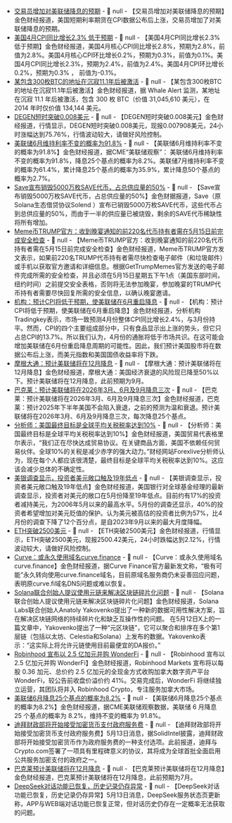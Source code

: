 - [交易员增加对美联储降息的预期]() - 📰 null - 【交易员增加对美联储降息的预期】金色财经报道，美国短期利率期货在CPI数据公布后上涨，交易员增加了对美联储降息的预期。
- [美国4月CPI同比增长2.3% 低于预期]() - 📰 null - 【美国4月CPI同比增长2.3% 低于预期】金色财经报道，美国4月核心CPI同比增长2.8%，预期为2.8%，前值为2.8%。美国4月核心CPI环比增长0.2%，预期为0.3%，前值为0.1%。美国4月CPI同比增长2.3%，预期为2.4%，前值为2.4%。美国4月CPI环比增长0.2%，预期为0.3% ， 前值为-0.1%。
- [某包含300枚BTC的地址在沉寂11.1年后被激活](https://x.com/whale_alert/status/1922266669822423420) - 📰 null - 【某包含300枚BTC的地址在沉寂11.1年后被激活】金色财经报道，据 Whale Alert 监测，某地址在沉寂 11.1 年后被激活，包含 300 枚 BTC（价值 31,045,610 美元），在 2014 年时仅价值 134,144 美元。
- [DEGEN短时突破0.008美元]() - 📰 null - 【DEGEN短时突破0.008美元】金色财经报道，行情显示，DEGEN短时突破0.008美元，现报0.007908美元，24小时涨幅达到75.76%，行情波动较大，请做好风险控制。
- [美联储6月维持利率不变的概率为91.8%]() - 📰 null - 【美联储6月维持利率不变的概率为91.8%】金色财经报道，据CME“美联储观察”： 美联储6月维持利率不变的概率为91.8%，降息25个基点的概率为8.2%。美联储7月维持利率不变的概率为61.4%，累计降息25个基点的概率为35.9%，累计降息50个基点的概率为2.7%。
- [Save宣布销毁5000万枚SAVE代币，占总供应量的50%](https://x.com/save_finance/status/1922264044532334842) - 📰 null - 【Save宣布销毁5000万枚SAVE代币，占总供应量的50%】金色财据报道，Save（原Solana生态借贷协议Solend ）宣布已销毁5000万枚SAVE代币，这些代币占到总供应量的50%，而由于一半的供应量已被烧毁，剩余的SAVE代币稀缺性将所有增加。
- [Meme币TRUMP官方：收到晚宴通知的前220名代币持有者需在5月15日前完成安全检查](https://gettrumpmemes.com/) - 📰 null - 【Meme币TRUMP官方：收到晚宴通知的前220名代币持有者需在5月15日前完成安全检查】金色财经报道，Meme币TRUMP官方发文表示，如果前220名TRUMP代币持有者需尽快检查电子邮件（和垃圾邮件）或手机以获取官方邀请和详细信息。根据GetTrumpMemes官方发送的电子邮件完成所需的安全检查，并且必须在5月15日星期五下午1点（美国东部时间，纽约时间）之前提交安全表格，否则将无法参加晚宴，参加晚宴的TRUMP代币持有者需要尽快回复所需的安全信息，以确认晚宴邀请。
- [机构：预计CPI将低于预期，使美联储在6月重启降息]() - 📰 null - 【机构：预计CPI将低于预期，使美联储在6月重启降息】金色财经报道，分析机构Tradingkey表示，市场一致预测4月份整体CPI同比增长2.4%，与3月份持平。然而，CPI的四个主要组成部分中，只有食品显示出上涨的势头，但它只占总CPI的13.7%。所以我们认为，4月份的通胀将低于市场共识。在这可能会增加美联储在6月份重启降息周期的可能性。因此，我们预计美国股市将在数据公布后上涨，而美元指数和美国国债收益率将下跌。
- [摩根大通：预计美联储将在12月降息]() - 📰 null - 【摩根大通：预计美联储将在12月降息】金色财经报道，摩根大通：美国经济衰退的风险现已降至50%以下。预计美联储将在12月降息，此前预期为9月。
- [巴克莱：预计美联储将在2026年3月、6月及9月降息三次]() - 📰 null - 【巴克莱：预计美联储将在2026年3月、6月及9月降息三次】金色财经报道，巴克莱：预计2025年下半年美国不会陷入衰退，之前的预测为温和衰退。预计美联储将在2026年3月、6月及9月降息三次，每次降息25个基点。
- [分析师：美国最终目标是全球平均关税税率达到10%]() - 📰 null - 【分析师：美国最终目标是全球平均关税税率达到10%】金色财经报道，美国贸易代表格里尔表示，“我们正在尽快达成贸易协议。在关键商品方面，美国不依赖任何贸易伙伴。全球10%的关税是减少赤字的强大动力。”财经网站Forexlive分析师认为，现在每个人都应该很清楚，最终目标是全球平均关税税率达到10%。这应该会减少总体的不确定性。
- [美银调查显示，投资者美元敞口触及19年低点]() - 📰 null - 【美银调查显示，投资者美元敞口触及19年低点】金色财经报道，美国银行对全球基金经理的最新调查显示，投资者对美元的敞口在5月份降至19年低点。目前约有17%的投资者减持美元，为2006年5月以来的最高水平。5月份的调查还显示，40%的投资者希望增加对美元贬值的保护。认为美元被高估的投资者比例为57%，比4月份的调查下降了12个百分点，是自2023年9月以来的最大月度降幅。
- [ETH突破2500美元]() - 📰 null - 【ETH突破2500美元】金色财经报道，行情显示，ETH突破2500美元，现报2500.42美元，24小时跌幅达到2.12%，行情波动较大，请做好风险控制。
- [Curve：或永久使用域名curve.finance](https://x.com/CurveFinance/status/1922249689308549208) - 📰 null - 【Curve：或永久使用域名curve.finance】金色财经报道，据Curve Finance官方最新发文称，“极有可能”永久转向使用curve.finance域名，目前原域名服务商仍未妥善回应问题，表明原curve.fi域名DNS问题或难以恢复。
- [Solana联合创始人提议使用元链来解决区块链碎片化问题](https://cointelegraph.com/news/solana-co-founder-meta-blockchain-unify-blockchain-data) - 📰 null - 【Solana联合创始人提议使用元链来解决区块链碎片化问题】金色财经报道，Solana Labs联合创始人Anatoly Yakovenko提出了一种新的数据可用性解决方案，旨在解决区块链网络的持续碎片化和缺乏互操作性的问题。 
在5月12日X上的一篇文章中，Yakovenko提出了一种“元区块链”，它可以聚合和排序在多个第1层链（包括以太坊、Celestia和Solana）上发布的数据。Yakovenko表示：“这实际上将允许元链使用目前最便宜的DA报价。”
- [Robinhood 宣布以 2.5 亿加元并购 WonderFi](https://newsroom.aboutrobinhood.com/robinhood-to-acquire-wonderfi/) - 📰 null - 【Robinhood 宣布以 2.5 亿加元并购 WonderFi】金色财经报道，Robinhood Markets 宣布将以每股 0.36 加元、总价约 2.5 亿加元的全现金方式收购加拿大数字资产平台 WonderFi，较公告前收盘价溢价约 41%。交易完成后，WonderFi 将继续独立运营，其团队将并入 Robinhood Crypto，专注服务加拿大市场。
- [美联储6月降息25个基点的概率为8.2%]() - 📰 null - 【美联储6月降息25个基点的概率为8.2%】金色财经报道，据CME美联储观察数据，美联储 6 月降息 25 个基点的概率为 8.2%，维持不变的概率为 91.8%。
- [迪拜财政部将开始接受加密货币支付政府服务费]() - 📰 null - 【迪拜财政部将开始接受加密货币支付政府服务费】5月13日消息，据SolidIntel披露，迪拜财政部将开始接受加密货币作为政府服务费的一种支付选项。此前报道，迪拜与Crypto.com签署了一项具有里程碑意义的协议，其将成为全球首批全面启用公共服务加密支付的政府之一。
- [巴克莱预计美联储将在12月降息]() - 📰 null - 【巴克莱预计美联储将在12月降息】金色财经报道，巴克莱预计美联储将在12月降息，此前预期为7月。
- [DeepSeek对话功能已恢复，历史记录仍存异常]() - 📰 null - 【DeepSeek对话功能已恢复，历史记录仍存异常】5月13日消息，DeepSeek服务状态页更新称，APP与WEB端对话功能已恢复正常，但对话历史仍存在一定概率无法获取的问题。
